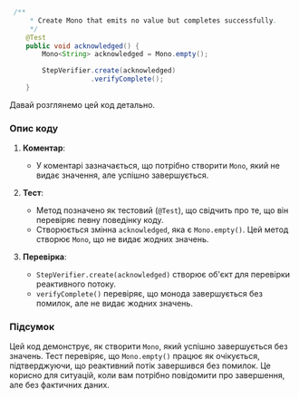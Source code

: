 ```java
 /**
     * Create Mono that emits no value but completes successfully.
     */
    @Test
    public void acknowledged() {
        Mono<String> acknowledged = Mono.empty();

        StepVerifier.create(acknowledged)
                    .verifyComplete();
    }
```
Давай розглянемо цей код детально.

### Опис коду

1. **Коментар**:
    - У коментарі зазначається, що потрібно створити `Mono`, який не видає значення, але успішно завершується.

2. **Тест**:
    - Метод позначено як тестовий (`@Test`), що свідчить про те, що він перевіряє певну поведінку коду.
    - Створюється змінна `acknowledged`, яка є `Mono.empty()`. Цей метод створює `Mono`, що не видає жодних значень.

3. **Перевірка**:
    - `StepVerifier.create(acknowledged)` створює об'єкт для перевірки реактивного потоку.
    - `verifyComplete()` перевіряє, що монода завершується без помилок, але не видає жодних значень.

### Підсумок

Цей код демонструє, як створити `Mono`, який успішно завершується без значень. Тест перевіряє, що `Mono.empty()` працює як очікується, підтверджуючи, що реактивний потік завершився без помилок. Це корисно для ситуацій, коли вам потрібно повідомити про завершення, але без фактичних даних.